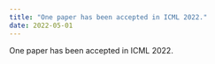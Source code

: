 ```yaml
---
title: "One paper has been accepted in ICML 2022."
date: 2022-05-01
---
```

One paper has been accepted in ICML 2022.
